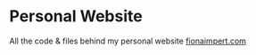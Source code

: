 # Personal Website
All the code & files behind my personal website [fionaimpert.com](https://fionaimpert.com)
